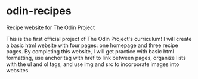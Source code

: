 # odin-recipes
Recipe website for The Odin Project

This is the first official project of The Odin Project's curriculum! I will create a basic html website with four pages: one homepage and three recipe pages. By completing this website, I will get practice with basic html formatting, use anchor tag with href to link between pages, organize lists with the ul and ol tags, and use img and src to incorporate images into websites.